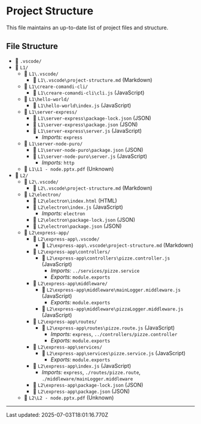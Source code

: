 # Project Structure

This file maintains an up-to-date list of project files and structure.

## File Structure

- 📁 `.vscode/`
- 📁 `L1/`
  - 📁 `L1\.vscode/`
    - 📄 `L1\.vscode\project-structure.md` (Markdown)
  - 📁 `L1\creare-comandi-cli/`
    - 📄 `L1\creare-comandi-cli\cli.js` (JavaScript)
  - 📁 `L1\hello-world/`
    - 📄 `L1\hello-world\index.js` (JavaScript)
  - 📁 `L1\server-express/`
    - 📄 `L1\server-express\package-lock.json` (JSON)
    - 📄 `L1\server-express\package.json` (JSON)
    - 📄 `L1\server-express\server.js` (JavaScript)
      - *Imports:* `express`
  - 📁 `L1\server-node-puro/`
    - 📄 `L1\server-node-puro\package.json` (JSON)
    - 📄 `L1\server-node-puro\server.js` (JavaScript)
      - *Imports:* `http`
  - 📄 `L1\L1 - node.pptx.pdf` (Unknown)
- 📁 `L2/`
  - 📁 `L2\.vscode/`
    - 📄 `L2\.vscode\project-structure.md` (Markdown)
  - 📁 `L2\electron/`
    - 📄 `L2\electron\index.html` (HTML)
    - 📄 `L2\electron\index.js` (JavaScript)
      - *Imports:* `electron`
    - 📄 `L2\electron\package-lock.json` (JSON)
    - 📄 `L2\electron\package.json` (JSON)
  - 📁 `L2\express-app/`
    - 📁 `L2\express-app\.vscode/`
      - 📄 `L2\express-app\.vscode\project-structure.md` (Markdown)
    - 📁 `L2\express-app\controllers/`
      - 📄 `L2\express-app\controllers\pizze.controller.js` (JavaScript)
        - *Imports:* `../services/pizze.service`
        - *Exports:* `module.exports`
    - 📁 `L2\express-app\middleware/`
      - 📄 `L2\express-app\middleware\mainLogger.middleware.js` (JavaScript)
        - *Exports:* `module.exports`
      - 📄 `L2\express-app\middleware\pizzaLogger.middleware.js` (JavaScript)
    - 📁 `L2\express-app\routes/`
      - 📄 `L2\express-app\routes\pizze.route.js` (JavaScript)
        - *Imports:* `express`, `../controllers/pizze.controller`
        - *Exports:* `module.exports`
    - 📁 `L2\express-app\services/`
      - 📄 `L2\express-app\services\pizze.service.js` (JavaScript)
        - *Exports:* `module.exports`
    - 📄 `L2\express-app\index.js` (JavaScript)
      - *Imports:* `express`, `./routes/pizze.route`, `./middleware/mainLogger.middleware`
    - 📄 `L2\express-app\package-lock.json` (JSON)
    - 📄 `L2\express-app\package.json` (JSON)
  - 📄 `L2\L2 - node.pptx.pdf` (Unknown)

---
Last updated: 2025-07-03T18:01:16.770Z
